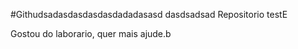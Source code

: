 #Githudsadasdasdasdasdadadasasd
dasdsadsad
Repositorio testE


Gostou do laborario, quer mais ajude.b
